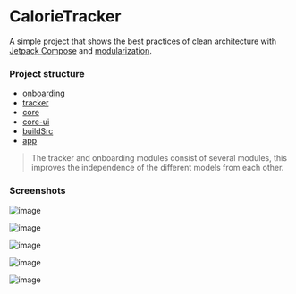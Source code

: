 # CalorieTracker

A simple project that shows the best practices of clean architecture with [Jetpack Compose](https://developer.android.com/jetpack/compose/) and [modularization](https://developer.android.com/topic/modularization).  

### Project structure 

- [onboarding](https://github.com/EvgenyPlaksin/CalorieTracker/tree/master/onboarding)
- [tracker](https://github.com/EvgenyPlaksin/CalorieTracker/tree/master/tracker)
- [core](https://github.com/EvgenyPlaksin/CalorieTracker/tree/master/core)
- [core-ui](https://github.com/EvgenyPlaksin/CalorieTracker/tree/master/core-ui)
- [buildSrc](https://github.com/EvgenyPlaksin/CalorieTracker/tree/master/buildSrc)
- [app](https://github.com/EvgenyPlaksin/CalorieTracker/tree/master/app)

> The tracker and onboarding modules consist of several modules, this improves the independence of the different models from each other.

### Screenshots

![image](https://user-images.githubusercontent.com/94696816/206729891-1fcc692d-71eb-4beb-9603-ff53263e45ad.png)


![image](https://user-images.githubusercontent.com/94696816/206729945-aa6b344b-325b-4a2e-a8ed-ece15ec1ec08.png)


![image](https://user-images.githubusercontent.com/94696816/206730015-07305185-e22d-4f4b-9939-6ff9e8e45787.png)


![image](https://user-images.githubusercontent.com/94696816/206730056-4b31e08e-c4a7-424e-8b6a-82b9f2ab32a7.png)


![image](https://user-images.githubusercontent.com/94696816/206730089-add291a1-c5fe-489e-9d06-4669534dd95f.png)
